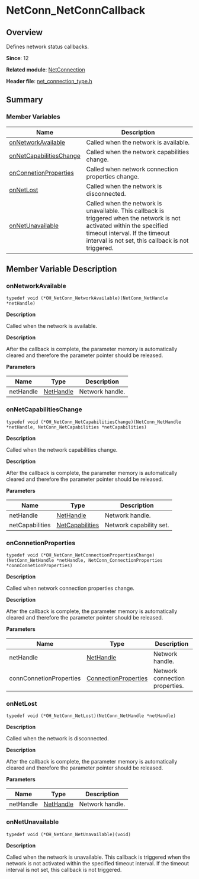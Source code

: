 # NetConn_NetConnCallback

## Overview

Defines network status callbacks.

**Since**: 12

**Related module**: [NetConnection](_net_connection.md)

**Header file**: [net_connection_type.h](net__connection__type_8h.md#net_connection_typeh)

## Summary

### Member Variables

| Name| Description|
| -------- | -------- |
| [onNetworkAvailable](#onnetworkavailable) | Called when the network is available.|
| [onNetCapabilitiesChange](#onnetcapabilitieschange) | Called when the network capabilities change.|
| [onConnetionProperties](#onconnetionproperties) | Called when network connection properties change.|
| [onNetLost](#onnetlost) | Called when the network is disconnected.|
| [onNetUnavailable](#onnetunavailable) | Called when the network is unavailable. This callback is triggered when the network is not activated within the specified timeout interval. If the timeout interval is not set, this callback is not triggered.|


## Member Variable Description


### onNetworkAvailable

```
typedef void (*OH_NetConn_NetworkAvailable)(NetConn_NetHandle *netHandle)
```

**Description**

Called when the network is available.

**Description**

After the callback is complete, the parameter memory is automatically cleared and therefore the parameter pointer should be released.

**Parameters**

| Name| Type| Description|
| -------- | -------- | -------- |
| netHandle |[NetHandle](js-apis-net-connection.md#nethandle) | Network handle.|

### onNetCapabilitiesChange

```
typedef void (*OH_NetConn_NetCapabilitiesChange)(NetConn_NetHandle *netHandle, NetConn_NetCapabilities *netCapabilities)
```

**Description**

Called when the network capabilities change.

**Description**

After the callback is complete, the parameter memory is automatically cleared and therefore the parameter pointer should be released.

**Parameters**

| Name| Type| Description|
| -------- | -------- | -------- |
| netHandle | [NetHandle](js-apis-net-connection.md#nethandle) | Network handle.|
| netCapabilities | [NetCapabilities](js-apis-net-connection.md#netcapabilities)| Network capability set.|

### onConnetionProperties

```
typedef void (*OH_NetConn_NetConnectionPropertiesChange)(NetConn_NetHandle *netHandle, NetConn_ConnectionProperties *connConnetionProperties)
```

**Description**

Called when network connection properties change.

**Description**

After the callback is complete, the parameter memory is automatically cleared and therefore the parameter pointer should be released.

**Parameters**

| Name| Type| Description|
| -------- | -------- | -------- |
| netHandle |[NetHandle](js-apis-net-connection.md#nethandle) | Network handle.|
| connConnetionProperties | [ConnectionProperties](js-apis-net-connection.md#connectionproperties)| Network connection properties.|

### onNetLost

```
typedef void (*OH_NetConn_NetLost)(NetConn_NetHandle *netHandle)
```

**Description**

Called when the network is disconnected.

**Description**

After the callback is complete, the parameter memory is automatically cleared and therefore the parameter pointer should be released.

**Parameters**

| Name| Type| Description|
| -------- | -------- | -------- |
| netHandle |[NetHandle](js-apis-net-connection.md#nethandle)| Network handle.|

### onNetUnavailable

```
typedef void (*OH_NetConn_NetUnavailable)(void)
```

**Description**

Called when the network is unavailable. This callback is triggered when the network is not activated within the specified timeout interval. If the timeout interval is not set, this callback is not triggered.
